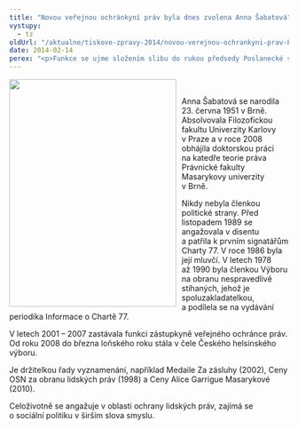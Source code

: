 ```yaml
---
title: "Novou veřejnou ochránkyní práv byla dnes zvolena Anna Šabatová"
vystupy:
  - tz
oldUrl: "/aktualne/tiskove-zpravy-2014/novou-verejnou-ochrankyni-prav-byla-dnes-zvolena-anna-sabatova"
date: 2014-02-14
perex: "<p>Funkce se ujme složením slibu do rukou předsedy Poslanecké sněmovny Jana Hamáčka, k čemuž by mělo dojít v úterý 18. února.</p>"
---
```


<!-- imported from the old website -->

<p><img src="/uploads-import/uploads/RTEmagicC_sabatova-fb2.jpg.jpg" style="PADDING-RIGHT: 10px; FLOAT: left" height="410" width="301" alt="" /> </p><p>Anna Šabatová se narodila 23. června 1951 v Brně. Absolvovala Filozofickou fakultu Univerzity Karlovy v Praze a v roce 2008 obhájila doktorskou práci na katedře teorie práva Právnické fakulty Masarykovy univerzity v Brně.</p><p>Nikdy nebyla členkou politické strany. Před listopadem 1989 se angažovala v disentu a patřila k prvním signatářům Charty 77. V roce 1986 byla její mluvčí. V letech 1978 až 1990 byla členkou Výboru na obranu nespravedlivě stíhaných, jehož je spoluzakladatelkou, a podílela se na vydávání periodika Informace o Chartě 77. </p><p>V letech 2001 – 2007 zastávala funkci zástupkyně veřejného ochránce práv. Od roku 2008 do března loňského roku stála v čele Českého helsinského výboru.</p><p>Je držitelkou řady vyznamenání, například Medaile Za zásluhy (2002), Ceny OSN za obranu lidských práv (1998) a Ceny Alice Garrigue Masarykové (2010).</p>Celoživotně se angažuje v oblasti ochrany lidských práv, zajímá se o sociální politiku v širším slova smyslu.
